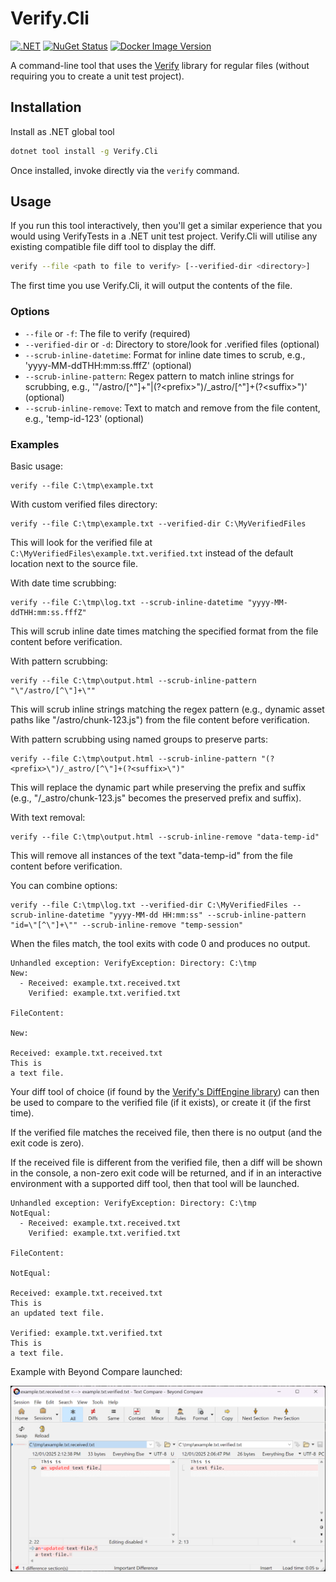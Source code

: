 # Verify.Cli

[![.NET](https://github.com/flcdrg/Verify.Cli/actions/workflows/dotnet.yml/badge.svg)](https://github.com/flcdrg/Verify.Cli/actions/workflows/dotnet.yml)
[![NuGet Status](https://img.shields.io/nuget/v/Verify.Cli.svg?label=Verify.Cli)](https://www.nuget.org/packages/Verify.Cli/)
[![Docker Image Version](https://img.shields.io/docker/v/flcdrg/verify-cli?sort=semver&arch=amd64&label=Docker)](https://hub.docker.com/r/flcdrg/verify-cli)

A command-line tool that uses the [Verify](https://github.com/VerifyTests/Verify) library for regular files (without requiring you to create a unit test project).

## Installation

Install as .NET global tool

```bash
dotnet tool install -g Verify.Cli
```

Once installed, invoke directly via the `verify` command.

## Usage

If you run this tool interactively, then you'll get a similar experience that you would using VerifyTests in a .NET unit test project. Verify.Cli will utilise any existing compatible file diff tool to display the diff.

```bash
verify --file <path to file to verify> [--verified-dir <directory>]
```

The first time you use Verify.Cli, it will output the contents of the file.

### Options

- `--file` or `-f`: The file to verify (required)
- `--verified-dir` or `-d`: Directory to store/look for .verified files (optional)
- `--scrub-inline-datetime`: Format for inline date times to scrub, e.g., 'yyyy-MM-ddTHH:mm:ss.fffZ' (optional)
- `--scrub-inline-pattern`: Regex pattern to match inline strings for scrubbing, e.g., '"/astro/[^"]+"|(?&lt;prefix&gt;")/_astro/[^"]+(?&lt;suffix&gt;")' (optional)
- `--scrub-inline-remove`: Text to match and remove from the file content, e.g., 'temp-id-123' (optional)

### Examples

Basic usage:

```pwsh
verify --file C:\tmp\example.txt
```

With custom verified files directory:

```pwsh
verify --file C:\tmp\example.txt --verified-dir C:\MyVerifiedFiles
```

This will look for the verified file at `C:\MyVerifiedFiles\example.txt.verified.txt` instead of the default location next to the source file.

With date time scrubbing:

```pwsh
verify --file C:\tmp\log.txt --scrub-inline-datetime "yyyy-MM-ddTHH:mm:ss.fffZ"
```

This will scrub inline date times matching the specified format from the file content before verification.

With pattern scrubbing:

```pwsh
verify --file C:\tmp\output.html --scrub-inline-pattern "\"/astro/[^\"]+\""
```

This will scrub inline strings matching the regex pattern (e.g., dynamic asset paths like "/astro/chunk-123.js") from the file content before verification.

With pattern scrubbing using named groups to preserve parts:

```pwsh
verify --file C:\tmp\output.html --scrub-inline-pattern "(?<prefix>\")/_astro/[^\"]+(?<suffix>\")"
```

This will replace the dynamic part while preserving the prefix and suffix (e.g., "/_astro/chunk-123.js" becomes the preserved prefix and suffix).

With text removal:

```pwsh
verify --file C:\tmp\output.html --scrub-inline-remove "data-temp-id"
```

This will remove all instances of the text "data-temp-id" from the file content before verification.

You can combine options:

```pwsh
verify --file C:\tmp\log.txt --verified-dir C:\MyVerifiedFiles --scrub-inline-datetime "yyyy-MM-dd HH:mm:ss" --scrub-inline-pattern "id=\"[^\"]+\"" --scrub-inline-remove "temp-session"
```

When the files match, the tool exits with code 0 and produces no output.

```text
Unhandled exception: VerifyException: Directory: C:\tmp
New:
  - Received: example.txt.received.txt
    Verified: example.txt.verified.txt

FileContent:

New:

Received: example.txt.received.txt
This is
a text file.
```

Your diff tool of choice (if found by the [Verify's DiffEngine library](https://github.com/VerifyTests/DiffEngine#supported-tools)) can then be used to compare to the verified file (if it exists), or create it (if the first time).

If the verified file matches the received file, then there is no output (and the exit code is zero).

If the received file is different from the verified file, then a diff will be shown in the console, a non-zero exit code will be returned, and if in an interactive environment with a supported diff tool, then that tool will be launched.

```text
Unhandled exception: VerifyException: Directory: C:\tmp
NotEqual:
  - Received: example.txt.received.txt
    Verified: example.txt.verified.txt

FileContent:

NotEqual:

Received: example.txt.received.txt
This is
an updated text file.

Verified: example.txt.verified.txt
This is
a text file.
```

Example with Beyond Compare launched:

<!-- Use full URL so image is rendered on nuget.org package page too -->
![Screenshot of using Beyond Compare to see differences in files](https://raw.githubusercontent.com/flcdrg/Verify.Cli/refs/heads/main/beyond-compare.png)
